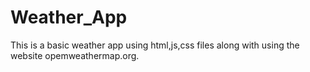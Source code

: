 # Weather_App
This is a basic weather app using html,js,css files along with using the website opemweathermap.org.
